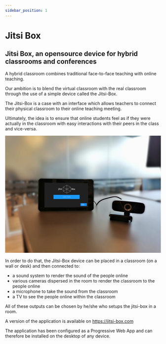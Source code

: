 ```yaml
---
sidebar_position: 1
---
```

# Jitsi Box

## Jitsi Box, an opensource device for hybrid classrooms and conferences

A hybrid classroom combines traditional face-to-face teaching with online teaching.

Our ambition is to blend the virtual classroom with the real classroom through the use of a simple device called the Jitsi-Box.

The Jitsi-Box is a case with an interface which allows teachers to connect their physical classroom to their online teaching meeting.

Ultimately, the idea is to ensure that online students feel as if they were actually in the classroom with easy interactions with their peers in the class and vice-versa.

![Jitsi Box](./img/jitsi-box-in-hybrid-classroom.png)

In order to do that, the Jitsi-Box device can be placed in a classroom (on a wall or desk) and then connected to:

* a sound system to render the sound of the people online
* various cameras dispersed in the room to render the classroom to the people online
* a microphone to take the sound from the classroom
* a TV to see the people online within the classroom

All of these outputs can be chosen by he/she who setups the jitsi-box in a room.

A version of the application is available on https://jitsi-box.com

The application has been configured as a Progressive Web App and can therefore be installed on the desktop of any device.